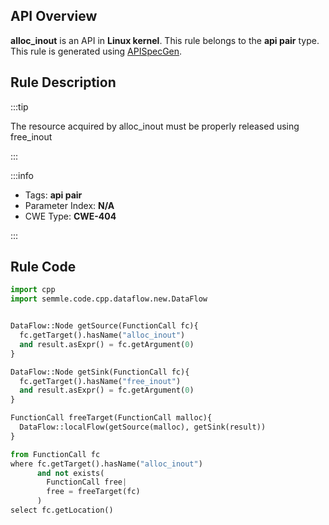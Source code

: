 ---
---


## API Overview
**alloc_inout** is an API in **Linux kernel**. This rule belongs to the **api pair** type. This rule is generated using [APISpecGen](../../tools/APISpecGen).
## Rule Description

:::tip

The resource acquired by alloc_inout must be properly released using free_inout

:::

:::info

- Tags: **api pair**
- Parameter Index: **N/A**
- CWE Type: **CWE-404**

:::

## Rule Code
```python
import cpp
import semmle.code.cpp.dataflow.new.DataFlow


DataFlow::Node getSource(FunctionCall fc){
  fc.getTarget().hasName("alloc_inout")
  and result.asExpr() = fc.getArgument(0)
}

DataFlow::Node getSink(FunctionCall fc){
  fc.getTarget().hasName("free_inout")
  and result.asExpr() = fc.getArgument(0)
}

FunctionCall freeTarget(FunctionCall malloc){
  DataFlow::localFlow(getSource(malloc), getSink(result))
}

from FunctionCall fc
where fc.getTarget().hasName("alloc_inout")
      and not exists(
        FunctionCall free| 
        free = freeTarget(fc)
      )
select fc.getLocation()

    
```